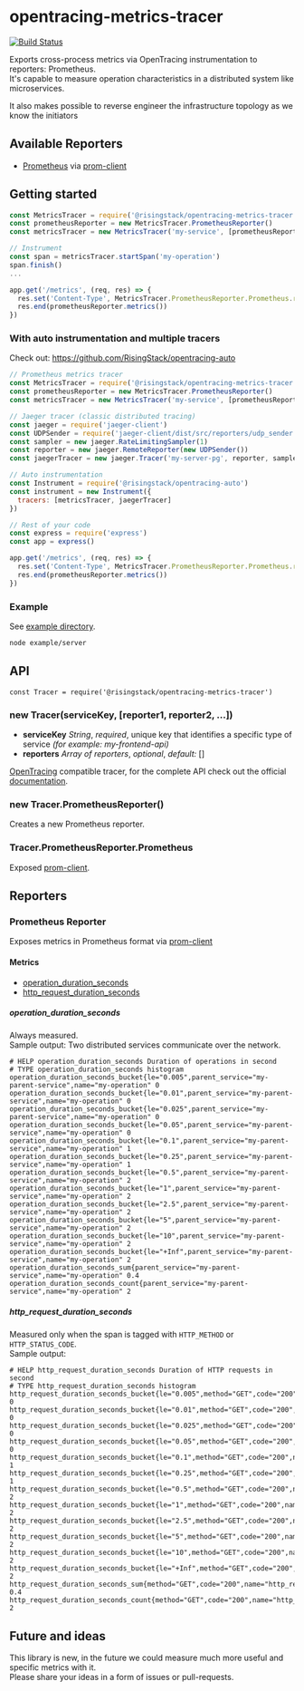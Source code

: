 # opentracing-metrics-tracer

[![Build Status](https://travis-ci.org/RisingStack/opentracing-metrics-tracer.svg?branch=master)](https://travis-ci.org/RisingStack/opentracing-metrics-tracer)  

Exports cross-process metrics via OpenTracing instrumentation to reporters: Prometheus.  
It's capable to measure operation characteristics in a distributed system like microservices.  

It also makes possible to reverse engineer the infrastructure topology as we know the initiators

## Available Reporters

- [Prometheus](https://prometheus.io/) via [prom-client](https://github.com/siimon/prom-client)

## Getting started

```js
const MetricsTracer = require('@risingstack/opentracing-metrics-tracer')
const prometheusReporter = new MetricsTracer.PrometheusReporter()
const metricsTracer = new MetricsTracer('my-service', [prometheusReporter])

// Instrument
const span = metricsTracer.startSpan('my-operation')
span.finish()
...

app.get('/metrics', (req, res) => {
  res.set('Content-Type', MetricsTracer.PrometheusReporter.Prometheus.register.contentType)
  res.end(prometheusReporter.metrics())
})
```

### With auto instrumentation and multiple tracers

Check out: https://github.com/RisingStack/opentracing-auto

```js
// Prometheus metrics tracer
const MetricsTracer = require('@risingstack/opentracing-metrics-tracer')
const prometheusReporter = new MetricsTracer.PrometheusReporter()
const metricsTracer = new MetricsTracer('my-service', [prometheusReporter])

// Jaeger tracer (classic distributed tracing)
const jaeger = require('jaeger-client')
const UDPSender = require('jaeger-client/dist/src/reporters/udp_sender').default
const sampler = new jaeger.RateLimitingSampler(1)
const reporter = new jaeger.RemoteReporter(new UDPSender())
const jaegerTracer = new jaeger.Tracer('my-server-pg', reporter, sampler)

// Auto instrumentation
const Instrument = require('@risingstack/opentracing-auto')
const instrument = new Instrument({
  tracers: [metricsTracer, jaegerTracer]
})

// Rest of your code
const express = require('express')
const app = express()

app.get('/metrics', (req, res) => {
  res.set('Content-Type', MetricsTracer.PrometheusReporter.Prometheus.register.contentType)
  res.end(prometheusReporter.metrics())
})
```

### Example

See [example directory](/example).

```sh
node example/server
```

## API

`const Tracer = require('@risingstack/opentracing-metrics-tracer')`

### new Tracer(serviceKey, [reporter1, reporter2, ...])

- **serviceKey** *String*, *required*, unique key that identifies a specific type of service *(for example: my-frontend-api)*
- **reporters** *Array of reporters*, *optional*, *default:* []

[OpenTracing](https://github.com/opentracing/opentracing-javascript) compatible tracer, for the complete API check out the official [documentation](https://opentracing-javascript.surge.sh/).

### new Tracer.PrometheusReporter()

Creates a new Prometheus reporter.

### Tracer.PrometheusReporter.Prometheus

Exposed [prom-client](https://github.com/siimon/prom-client).

## Reporters

### Prometheus Reporter

Exposes metrics in Prometheus format via [prom-client](https://github.com/siimon/prom-client)

#### Metrics

- [operation_duration_seconds](#operation_duration_seconds)
- [http_request_duration_seconds](#http_request_duration_seconds)

##### operation_duration_seconds

Always measured.  
Sample output: Two distributed services communicate over the network.

```
# HELP operation_duration_seconds Duration of operations in second
# TYPE operation_duration_seconds histogram
operation_duration_seconds_bucket{le="0.005",parent_service="my-parent-service",name="my-operation" 0
operation_duration_seconds_bucket{le="0.01",parent_service="my-parent-service",name="my-operation" 0
operation_duration_seconds_bucket{le="0.025",parent_service="my-parent-service",name="my-operation" 0
operation_duration_seconds_bucket{le="0.05",parent_service="my-parent-service",name="my-operation" 0
operation_duration_seconds_bucket{le="0.1",parent_service="my-parent-service",name="my-operation" 1
operation_duration_seconds_bucket{le="0.25",parent_service="my-parent-service",name="my-operation" 1
operation_duration_seconds_bucket{le="0.5",parent_service="my-parent-service",name="my-operation" 2
operation_duration_seconds_bucket{le="1",parent_service="my-parent-service",name="my-operation" 2
operation_duration_seconds_bucket{le="2.5",parent_service="my-parent-service",name="my-operation" 2
operation_duration_seconds_bucket{le="5",parent_service="my-parent-service",name="my-operation" 2
operation_duration_seconds_bucket{le="10",parent_service="my-parent-service",name="my-operation" 2
operation_duration_seconds_bucket{le="+Inf",parent_service="my-parent-service",name="my-operation" 2
operation_duration_seconds_sum{parent_service="my-parent-service",name="my-operation" 0.4
operation_duration_seconds_count{parent_service="my-parent-service",name="my-operation" 2
```

##### http_request_duration_seconds

Measured only when the span is tagged with `HTTP_METHOD` or `HTTP_STATUS_CODE`.  
Sample output:
```
# HELP http_request_duration_seconds Duration of HTTP requests in second
# TYPE http_request_duration_seconds histogram
http_request_duration_seconds_bucket{le="0.005",method="GET",code="200",name="http_request" 0
http_request_duration_seconds_bucket{le="0.01",method="GET",code="200",name="http_request" 0
http_request_duration_seconds_bucket{le="0.025",method="GET",code="200",name="http_request" 0
http_request_duration_seconds_bucket{le="0.05",method="GET",code="200",name="http_request" 0
http_request_duration_seconds_bucket{le="0.1",method="GET",code="200",name="http_request" 1
http_request_duration_seconds_bucket{le="0.25",method="GET",code="200",name="http_request" 1
http_request_duration_seconds_bucket{le="0.5",method="GET",code="200",name="http_request" 2
http_request_duration_seconds_bucket{le="1",method="GET",code="200",name="http_request" 2
http_request_duration_seconds_bucket{le="2.5",method="GET",code="200",name="http_request" 2
http_request_duration_seconds_bucket{le="5",method="GET",code="200",name="http_request" 2
http_request_duration_seconds_bucket{le="10",method="GET",code="200",name="http_request" 2
http_request_duration_seconds_bucket{le="+Inf",method="GET",code="200",name="http_request" 2
http_request_duration_seconds_sum{method="GET",code="200",name="http_request" 0.4
http_request_duration_seconds_count{method="GET",code="200",name="http_request" 2
```

## Future and ideas

This library is new, in the future we could measure much more useful and specific metrics with it.  
Please share your ideas in a form of issues or pull-requests.
